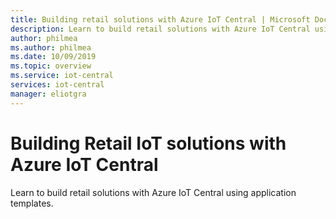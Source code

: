 ```yaml
---
title: Building retail solutions with Azure IoT Central | Microsoft Docs
description: Learn to build retail solutions with Azure IoT Central using application templates.
author: philmea
ms.author: philmea
ms.date: 10/09/2019
ms.topic: overview
ms.service: iot-central
services: iot-central
manager: eliotgra
---
```


# Building Retail IoT solutions with Azure IoT Central

Learn to build retail solutions with Azure IoT Central using application templates.
